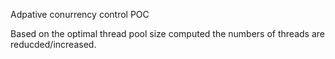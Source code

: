 Adpative conurrency control POC

Based on the optimal thread pool size computed the numbers of threads are reducded/increased.
